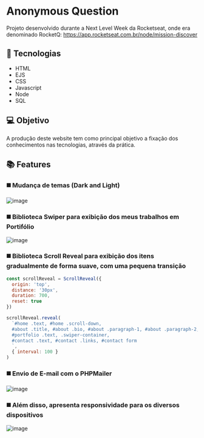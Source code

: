 # Anonymous Question

Projeto desenvolvido durante a Next Level Week da Rocketseat, onde era denominado RocketQ: https://app.rocketseat.com.br/node/mission-discover

## 🚀 Tecnologias

<ul>
  <li>HTML</li>
  <li>EJS</li>
  <li>CSS</li>
  <li>Javascript</li>
  <li>Node</li>
  <li>SQL</li>
</ul>

## 💻 Objetivo

A produção deste website tem como principal objetivo a fixação dos conhecimentos nas tecnologias, através da prática.

## 📚 Features

### ◼️ Mudança de temas (Dark and Light)

![image](https://user-images.githubusercontent.com/48057126/131557006-09ee3b27-e960-4777-9ce0-210954356e33.png)

####

### ◼️ Biblioteca Swiper para exibição dos meus trabalhos em Portifólio

![image](https://user-images.githubusercontent.com/48057126/131558013-20584811-ddc7-459b-b374-a4bd641dc480.png)

####

### ◼️ Biblioteca Scroll Reveal para exibição dos itens gradualmente de forma suave, com uma pequena transição

```js
const scrollReveal = ScrollReveal({
  origin: 'top',
  distance: '30px',
  duration: 700,
  reset: true
})

scrollReveal.reveal(
  `#home .text, #home .scroll-down,
  #about .title, #about .bio, #about .paragraph-1, #about .paragraph-2,
  #portfolio .text, .swiper-container,
  #contact .text, #contact .links, #contact form
  `,
  { interval: 100 }
)
```
### ◼️ Envio de E-mail com o PHPMailer
![image](https://user-images.githubusercontent.com/48057126/131681864-b294b329-9838-469e-ae3a-3e7152c63d6b.png)


### ◼️ Além disso, apresenta responsividade para os diversos dispositivos

![image](https://user-images.githubusercontent.com/48057126/131559653-3b12b7f1-46bf-4842-a236-cf76ecad0665.png)
